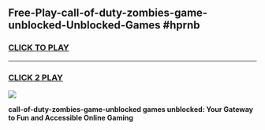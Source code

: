 
## Free-Play-call-of-duty-zombies-game-unblocked-Unblocked-Games #hprnb
<h3>
<a href="https://news.freeplayer.one?title=call-of-duty-zombies-game-unblocked&ref=8M">CLICK TO PLAY</a></h3>
<hr>

<h3>
<a href="https://news.freeplayer.one?title=call-of-duty-zombies-game-unblocked&ref=8M">CLICK 2 PLAY</a>
  
</h3>

<a href="https://news.freeplayer.one?title=call-of-duty-zombies-game-unblocked&ref=8M"><img src="https://clearcache.store/games.png"></a>


**call-of-duty-zombies-game-unblocked games unblocked: Your Gateway to Fun and Accessible Online Gaming**
